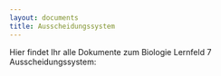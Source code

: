 ```yaml
---
layout: documents
title: Ausscheidungssystem
---
```

Hier findet Ihr alle Dokumente zum Biologie Lernfeld 7 Ausscheidungssystem:

